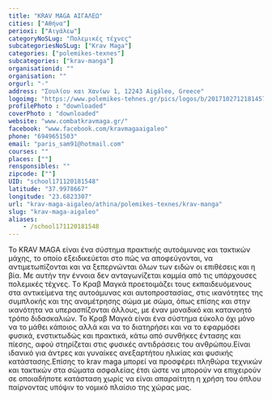 ```yaml
---
title: "KRAV MAGA ΑΙΓΑΛΕΩ"
cities: ["Αθήνα"]
perioxi: ["Αιγάλεω"]
categoryNoSLug: "Πολεμικές τέχνες"
subcategoriesNoSLug: ["Krav Maga"]
categories: ["polemikes-texnes"]
subcategories: ["krav-manga"]
organisationid: ""
organisation: ""
orgurl: "-"
address: "Σουλίου και Χανίων 1, 12243 Aigáleo, Greece"
logoimg: "https://www.polemikes-tehnes.gr/pics/logos/b/20171027121814572.jpg"
profilePhoto : "downloaded"
coverPhoto : "downloaded"
website: "www.combatkravmaga.gr/"
facebook: "www.facebook.com/kravmagaaigaleo"
phone: "6949651503"
email: "paris_sam91@hotmail.com"
courses: ""
places: [""]
rensponsibles: ""
zipcode: [""]
UID: "school171120181548"
latitude: "37.9978667"
longitude: "23.6823307"
url: "krav-maga-aigaleo/athina/polemikes-texnes/krav-manga"
slug: "krav-maga-aigaleo"
aliases:
    - /school171120181548
---
```





Το KRAV MAGA είναι ένα σύστημα πρακτικής αυτοάμυνας και τακτικών μάχης, το οποίο εξειδικεύεται στο πώς να αποφεύγονται, να αντιμετωπίζονται και να ξεπερνώνται όλων των ειδών οι επιθέσεις και η βία. Με αυτήν την έννοια δεν ανταγωνίζεται καμμία από τις υπάρχουσες πολεμικές τέχνες. Tο Κραβ Μαγκά προετοιμάζει τους εκπαιδευόμενους στα αντικείμενα της αυτοάμυνας και αυτοπροστασίας, στις ικανότητες της συμπλοκής και της αναμέτρησης σώμα με σώμα, όπως επίσης και στην ικανότητα να υπερασπίζονται άλλους, με έναν μοναδικό και κατανοητό τρόπο διδασκαλιών. To Kραβ Μαγκά είναι ένα σύστημα εύκολο όχι μόνο να το μάθει κάποιος αλλά και να το διατηρήσει και να το εφαρμόσει φυσικά, ενστικτωδώς και πρακτικά, κάτω από συνθήκες έντασης και πίεσης, αφού στηρίζεται στις φυσικές αντιδράσεις του ανθρώπου.Είναι ιδανικό για άντρες και γυναίκες ανεξαρτήτου ηλικίας και φυσικής κατάστασης.Επίσης το krav maga μπορεί να προσφέρει πληθώρα τεχνικών και τακτικών στα σώματα ασφαλείας έτσι ώστε να μπορούν να επιχειρούν σε οποιαδήποτε κατάσταση χωρίς να είναι απαραίτητη η χρήση του όπλου παίρνοντας υπόψιν το νομικό πλαίσιο της χώρας μας.